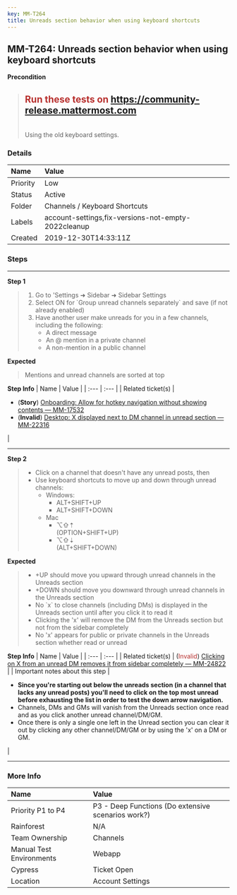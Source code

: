 ```yaml
---
key: MM-T264
title: Unreads section behavior when using keyboard shortcuts
---
```


## MM-T264: Unreads section behavior when using keyboard shortcuts

**Precondition**

> <article><h1><span style="color: rgb(184, 49, 47);">Run these tests on</span> <a href="https://community-release.mattermost.com">https://community-release.mattermost.com</a></h1><br>Using the old keyboard settings.</article>

### Details

| Name     | Value                                               |
| :------- | :-------------------------------------------------- |
| Priority | Low                                                 |
| Status   | Active                                              |
| Folder   | Channels / Keyboard Shortcuts                       |
| Labels   | account-settings,fix-versions-not-empty-2022cleanup |
| Created  | 2019-12-30T14:33:11Z                                |

### Steps

<hr/>

**Step 1**

> <article><ol><li>Go to 'Settings ➜ Sidebar ➜ Sidebar Settings</li><li>Select ON for `Group unread channels separately` and save (if not already enabled)</li><li>Have another user make unreads for you in a few channels, including the following:<ul><li>A direct message</li><li>An @ mention in a private channel</li><li>A non-mention in a public channel</li></ul></li></ol></article>

**Expected**

> <article>Mentions and unread channels are sorted at top</article>

**Step Info**
| Name | Value |
| :--- | :--- |
| Related ticket(s) | <ul><li>(<strong>Story</strong>) <a href="https://mattermost.atlassian.net/browse/MM-17532">Onboarding: Allow for hotkey navigation without showing contents — MM-17532</a></li><li>(<strong>Invalid</strong>) <a href="https://mattermost.atlassian.net/browse/MM-22316">Desktop: X displayed next to DM channel in unread section — MM-22316</a></li></ul> |

<hr/>

**Step 2**

> <article><ul><li>Click on a channel that doesn't have any unread posts, then</li><li>Use keyboard shortcuts to move up and down through unread channels:<ul><li>Windows:<ul><li>ALT+SHIFT+UP</li><li>ALT+SHIFT+DOWN</li></ul></li><li>Mac<ul><li>⌥⇧⇡<br />(OPTION+SHIFT+UP)</li><li>⌥⇧⇣<br />(ALT+SHIFT+DOWN)</li></ul></li></ul></li></ul></article>

**Expected**

> <article><ul><li>+UP should move you upward through unread channels in the Unreads section</li><li>+DOWN should move you downward through unread channels in the Unreads section</li><li>No `x` to close channels (including DMs) is displayed in the Unreads section until after you click it to read it</li><li>Clicking the 'x' will remove the DM from the Unreads section but not from the sidebar completely</li><li>No 'x' appears for public or private channels in the Unreads section whether read or unread</li></ul></article>

**Step Info**
| Name | Value |
| :--- | :--- |
| Related ticket(s) | (<span style="color:rgb(184, 49, 47)">Invalid</span>) <a href="https://mattermost.atlassian.net/browse/MM-24822">Clicking on X from an unread DM removes it from sidebar completely — MM-24822</a> |
| Important notes about this step | <ul><li><strong>Since you're starting out below the unreads section (in a channel that lacks any unread posts) you'll need to click on the top most unread before exhausting the list in order to test the down arrow navigation.</strong></li><li>Channels, DMs and GMs will vanish from the Unreads section once read and as you click another unread channel/DM/GM.</li><li>Once there is only a single one left in the Unread section you can clear it out by clicking any other channel/DM/GM or by using the 'x' on a DM or GM.</li></ul> |

<hr/>

### More Info

| Name                     | Value                                              |
| :----------------------- | :------------------------------------------------- |
| Priority P1 to P4        | P3 - Deep Functions (Do extensive scenarios work?) |
| Rainforest               | N/A                                                |
| Team Ownership           | Channels                                           |
| Manual Test Environments | Webapp                                             |
| Cypress                  | Ticket Open                                        |
| Location                 | Account Settings                                   |
